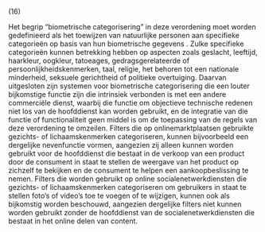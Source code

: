 (16)

Het begrip “biometrische categorisering” in deze verordening moet worden gedefinieerd als het toewijzen van natuurlijke personen aan specifieke categorieën op basis van hun biometrische gegevens . Zulke specifieke categorieën kunnen betrekking hebben op aspecten zoals geslacht, leeftijd, haarkleur, oogkleur, tatoeages, gedragsgerelateerde of persoonlijkheidskenmerken, taal, religie, het behoren tot een nationale minderheid, seksuele gerichtheid of politieke overtuiging. Daarvan uitgesloten zijn systemen voor biometrische categorisering die een louter bijkomstige functie zijn die intrinsiek verbonden is met een andere commerciële dienst, waarbij die functie om objectieve technische redenen niet los van de hoofddienst kan worden gebruikt, en de integratie van die functie of functionaliteit geen middel is om de toepassing van de regels van deze verordening te omzeilen. Filters die op onlinemarktplaatsen gebruikte gezichts- of lichaamskenmerken categoriseren, kunnen bijvoorbeeld een dergelijke nevenfunctie vormen, aangezien zij alleen kunnen worden gebruikt voor de hoofddienst die bestaat in de verkoop van een product door de consument in staat te stellen de weergave van het product op zichzelf te bekijken en de consument te helpen een aankoopbeslissing te nemen. Filters die worden gebruikt op online socialenetwerkdiensten die gezichts- of lichaamskenmerken categoriseren om gebruikers in staat te stellen foto’s of video’s toe te voegen of te wijzigen, kunnen ook als bijkomstig worden beschouwd, aangezien dergelijke filters niet kunnen worden gebruikt zonder de hoofddienst van de socialenetwerkdiensten die bestaat in het online delen van content.
